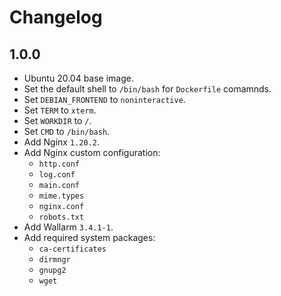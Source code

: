 # Changelog

## 1.0.0

* Ubuntu 20.04 base image.
* Set the default shell to `/bin/bash` for `Dockerfile` comamnds.
* Set `DEBIAN_FRONTEND` to `noninteractive`.
* Set `TERM` to `xterm`.
* Set `WORKDIR` to `/`.
* Set `CMD` to `/bin/bash`.
* Add Nginx `1.20.2`.
* Add Nginx custom configuration:
  * `http.conf`
  * `log.conf`
  * `main.conf`
  * `mime.types`
  * `nginx.conf`
  * `robots.txt`
* Add Wallarm `3.4.1-1`.
* Add required system packages:
  * `ca-certificates`
  * `dirmngr`
  * `gnupg2`
  * `wget`
